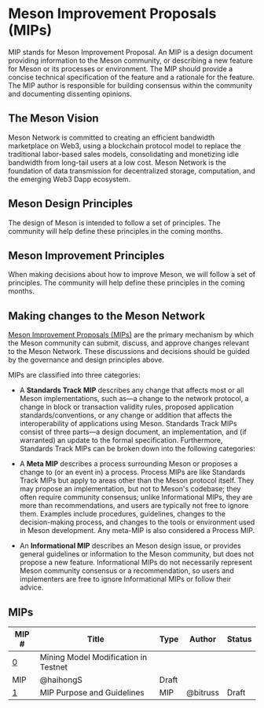 # Meson Improvement Proposals (MIPs)

MIP stands for Meson Improvement Proposal. An MIP is a design document providing information to the Meson community, or describing a new feature for Meson or its processes or environment. The MIP should provide a concise technical specification of the feature and a rationale for the feature. The MIP author is responsible for building consensus within the community and documenting dissenting opinions.

## The Meson Vision

Meson Network is committed to creating an efficient bandwidth marketplace on Web3, using a blockchain protocol model to replace the traditional labor-based sales models, consolidating and monetizing idle bandwidth from long-tail users at a low cost. Meson Network is the foundation of data transmission for decentralized storage, computation, and the emerging Web3 Dapp ecosystem.

## Meson Design Principles

The design of Meson is intended to follow a set of principles. The community will help define these principles in the coming months.

## Meson Improvement Principles

When making decisions about how to improve Meson, we will follow a set of principles. The community will help define these principles in the coming months.

## Making changes to the Meson Network

[Meson Improvement Proposals (MIPs)](https://github.com/daqnext/MIPs/blob/main/mip-1.md) are the primary mechanism by which the Meson community can submit, discuss, and approve changes relevant to the Meson Network. These discussions and decisions should be guided by the governance and design principles above.

MIPs are classified into three categories:

- A **Standards Track MIP** describes any change that affects most or all Meson implementations, such as—a change to the network protocol, a change in block or transaction validity rules, proposed application standards/conventions, or any change or addition that affects the interoperability of applications using Meson. Standards Track MIPs consist of three parts—a design document, an implementation, and (if warranted) an update to the formal specification. Furthermore, Standards Track MIPs can be broken down into the following categories:

- A **Meta MIP** describes a process surrounding Meson or proposes a change to (or an event in) a process. Process MIPs are like Standards Track MIPs but apply to areas other than the Meson protocol itself. They may propose an implementation, but not to Meson's codebase; they often require community consensus; unlike Informational MIPs, they are more than recommendations, and users are typically not free to ignore them. Examples include procedures, guidelines, changes to the decision-making process, and changes to the tools or environment used in Meson development. Any meta-MIP is also considered a Process MIP.

- An **Informational MIP** describes an Meson design issue, or provides general guidelines or information to the Meson community, but does not propose a new feature. Informational MIPs do not necessarily represent Meson community consensus or a recommendation, so users and implementers are free to ignore Informational MIPs or follow their advice.

## MIPs

|MIP #   | Title  | Type  | Author  | Status  |
|---|---|---|---|---|
|[0](https://github.com/daqnext/MIPs/blob/main/mip-0.md)   | Mining Model Modification in Testnet
  | MIP  | @haihongS  | Draft  |
|[1](https://github.com/daqnext/MIPs/blob/main/mip-1.md)   | MIP Purpose and Guidelines  | MIP | @bitruss   |Draft   |